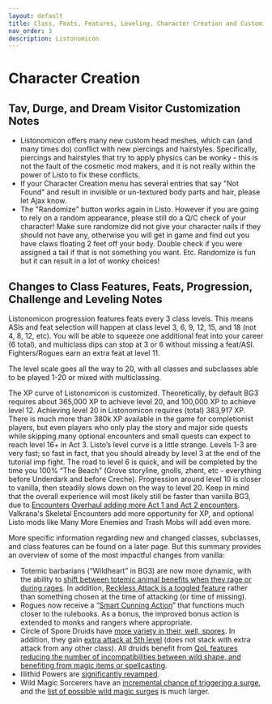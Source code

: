 ```yaml
---
layout: default
title: Class, Feats, Features, Leveling, Character Creation and Customization, and other Gameplay Notes 
nav_order: 3
description: Listonomicon
---
```


# Character Creation

## Tav, Durge, and Dream Visitor Customization Notes

- Listonomicon offers many new custom head meshes, which can (and many times do) conflict with new piercings and hairstyles. Specifically, piercings and hairstyles that try to apply physics can be wonky - this is not the fault of the cosmetic mod makers, and it is not really within the power of Listo to fix these conflicts.
- If your Character Creation menu has several entries that say "Not Found" and result in invisible or un-textured body parts and hair, please let Ajax know.
- The "Randomize" button works again in Listo. However if you are going to rely on a random appearance, please still do a Q/C check of your character! Make sure randomize did not give your character nails if they should not have any, otherwise you will get in game and find out you have claws floating 2 feet off your body. Double check if you were assigned a tail if that is not something you want. Etc. Randomize is fun but it can result in a lot of wonky choices!

## Changes to Class Features, Feats, Progression, Challenge and Leveling Notes
	
Listonomicon progression features feats every 3 class levels. This means ASIs and feat selection will happen at class level 3, 6, 9, 12, 15, and 18 (not 4, 8, 12, etc). You will be able to squeeze one additional feat into your career (6 total), and multiclass dips can stop at 3 or 6 without missing a feat/ASI. Fighters/Rogues earn an extra feat at level 11.

The level scale goes all the way to 20, with all classes and subclasses able to be played 1-20 or mixed with multiclassing.

The XP curve of Listonomicon is customized. Theoretically, by default BG3 requires about 365,000 XP to achieve level 20, and 100,000 XP to achieve level 12. Achieving level 20 in Listonomicon requires (total) 383,917 XP. There is much more than 380k XP available in the game for completionist players, but even players who only play the story and major side quests while skipping many optional encounters and small quests can expect to reach level 16+ in Act 3. 
Listo’s level curve is a little strange. Levels 1-3 are very fast; so fast in fact, that you should already by level 3 at the end of the tutorial imp fight. The road to level 6 is quick, and will be completed by the time you 100% “The Beach” (Grove storyline, gnolls, zhent, etc - everything before Underdark and before Creche). Progression around level 10 is closer to vanilla, then steadily slows down on the way to level 20. Keep in mind that the overall experience will most likely still be faster than vanilla BG3, due to [Encounters Overhaul adding more Act 1 and Act 2 encounters](https://www.nexusmods.com/baldursgate3/mods/7740?tab=description). Valkrana's Skeletal Encounters add more opportunity for XP, and optional Listo mods like Many More Enemies and Trash Mobs will add even more.

More specific information regarding new and changed classes, subclasses, and class features can be found on a later page. But this summary provides an overview of some of the most impactful changes from vanilla:

- Totemic barbarians (“Wildheart” in BG3) are now more dynamic, with the ability to [shift between totemic animal benefits when they rage or during rages](https://www.nexusmods.com/baldursgate3/mods/8274?tab=description). In addition, [Reckless Attack is a toggled feature](https://www.nexusmods.com/baldursgate3/mods/10924) rather than something chosen at the time of attacking (or time of missing).
- Rogues now receive a “[Smart Cunning Action](https://www.nexusmods.com/baldursgate3/mods/8906?tab=description)” that functions much closer to the rulebooks. As a bonus, the improved bonus action is extended to monks and rangers where appropriate.
- Circle of Spore Druids have [more variety in their, well, spores](https://www.nexusmods.com/baldursgate3/mods/11252?tab=description). In addition, they gain [extra attack at 5th level](https://www.nexusmods.com/baldursgate3/mods/4018?tab=description) (does not stack with extra attack from any other class). All druids benefit from [QoL features reducing the number of incompatibilities between wild shape, and benefiting from magic items or spellcasting](https://www.nexusmods.com/baldursgate3/mods/3214).
- Illithid Powers are [significantly revamped](https://www.nexusmods.com/baldursgate3/mods/5105?tab=files).
- Wild Magic Sorcerers have an [incremental chance of triggering a surge](https://www.nexusmods.com/baldursgate3/mods/9603), and the [list of possible wild magic surges](https://www.nexusmods.com/baldursgate3/mods/2967) is much larger.
